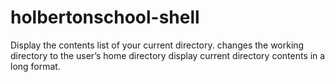 # holbertonschool-shell
Display the contents list of your current directory.
changes the working directory to the user’s home directory
display current directory contents in a long format.


